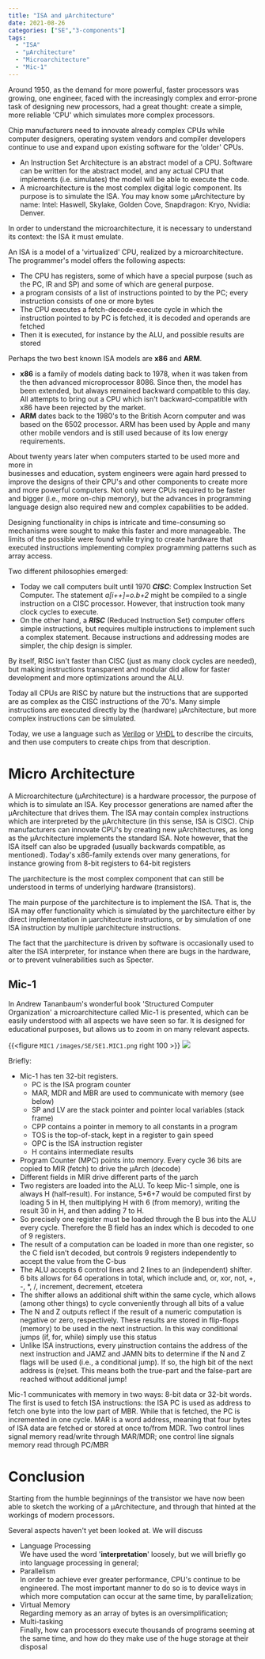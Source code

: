 ```yaml
---
title: "ISA and µArchitecture"
date: 2021-08-26
categories: ["SE","3-components"]
tags:
  - "ISA"
  - "µArchitecture"
  - "Microarchitecture"
  - "Mic-1"
---
```

Around 1950, as the demand for more powerful, faster processors was growing, one engineer, faced with the increasingly complex and error-prone task of designing new processors, had a great thought: create a simple, more reliable 'CPU' which simulates more complex processors.

Chip manufacturers need to innovate already complex CPUs while computer designers, operating system vendors and compiler developers continue to use and expand upon existing software for the 'older' CPUs.

* An Instruction Set Architecture is an abstract model of a CPU. Software can be written for the abstract model, and any actual CPU that implements (i.e. simulates) the model will be able to execute the code.
* A microarchitecture is the most complex digital logic component. Its purpose is to simulate the ISA. You may know some µArchitecture by name: Intel: Haswell, Skylake, Golden Cove, Snapdragon: Kryo, Nvidia: Denver.

In order to understand the microarchitecture, it is necessary to understand its context: the ISA it must emulate.

An ISA is a model of a 'virtualized' CPU, realized by a microarchitecture. The programmer's model offers the following aspects:

* The CPU has registers, some of which have a special purpose (such as the PC, IR and SP) and some of which are general purpose.
* a program consists of a list of instructions pointed to by the PC; every instruction consists of one or more bytes
* The CPU executes a fetch-decode-execute cycle in which the instruction pointed to by PC is fetched, it is decoded and operands are fetched
* Then it is executed, for instance by the ALU, and possible results are stored

Perhaps the two best known ISA models are **x86** and **ARM**. 

* **x86** is a family of models dating back to 1978, when it was taken from the then advanced microprocessor 8086. Since then, the model has been extended, but always remained backward compatible to this day. All attempts to bring out a CPU which isn't backward-compatible with x86 have been rejected by the market.
* **ARM** dates back to the 1980's to the British Acorn computer and was based on the 6502 processor. ARM has been used by Apple and many other mobile vendors and is still used because of its low energy requirements.

About twenty years later when computers started to be used more and more in  
businesses and education, system engineers were again hard pressed to improve the designs of their CPU's and other components to create more and more powerful computers. Not only were CPUs required to be faster and bigger (i.e., more on-chip memory), but the advances in programming language design also required new and complex capabilities to be added.

Designing functionality in chips is intricate and time-consuming so mechanisms were sought to make this faster and more manageable. The limits of the possible were found while trying to create hardware that executed instructions implementing complex programming patterns such as array access.

Two different philosophies emerged:

* Today we call computers built until 1970 ***CISC***: Complex Instruction Set Computer. The statement *a[i++]=o.b+2* might be compiled to a single instruction on a CISC processor. However, that instruction took many clock cycles to execute.
* On the other hand, a ***RISC*** (Reduced Instruction Set) computer offers simple instructions, but requires multiple instructions to implement such a complex statement. Because instructions and addressing modes are simpler, the chip design is simpler.

By itself, RISC isn't faster than CISC (just as many clock cycles are needed), but making instructions transparent and modular did allow for faster development and more optimizations around the ALU.

Today all CPUs are RISC by nature but the instructions that are supported are as complex as the CISC instructions of the 70's. Many simple instructions are executed directly by the (hardware) µArchitecture, but more complex instructions can be simulated. 

Today, we use a language such as [Verilog](http://www.verilog.com/) or [VHDL](https://en.wikipedia.org/wiki/VHDL) to describe the circuits, and then use computers to create chips from that description. 


# Micro Architecture
A Microarchitecture (µArchitecture) is a hardware processor, the purpose of which is to simulate an ISA. Key processor generations are named after the µArchitecture that drives them. The ISA may contain complex instructions which are interpreted by the µArchitecture (in this sense, ISA is CISC). Chip manufacturers can innovate CPU's by creating new µArchitectures, as long as the µArchitecture implements the standard ISA. Note however, that the ISA itself can also be upgraded (usually backwards compatible, as mentioned). Today's x86-family extends over many generations, for instance growing from 8-bit registers to 64-bit registers

The µarchitecture is the most complex component that can still be understood in terms of underlying hardware (transistors). 

The main purpose of the µarchitecture is to implement the ISA. That is, the ISA may offer functionality which is simulated by the μarchitecture either by direct implementation in μarchitecture instructions, or by simulation of one ISA instruction by multiple μarchitecture instructions.

The fact that the µarchitecture is driven by software is occasionally used to alter the ISA interpreter, for instance when there are bugs in the hardware, or to prevent vulnerabilities such as Specter.

## Mic-1

In Andrew Tananbaum's wonderful book 'Structured Computer Organization' a microarchitecture called Mic-1 is presented, which can be easily understood with all aspects we have seen so far. It is designed for educational purposes, but allows us to zoom in on many relevant aspects.

{{<figure `MIC1` `/images/SE/SE1.MIC1.png` right 100 >}}
![](SE1.MIC1.png)

Briefly:

* Mic-1 has ten 32-bit registers.
    * PC is the ISA program counter
    * MAR, MDR and MBR are used to communicate with memory (see below)
    * SP and LV are the stack pointer and pointer local variables (stack frame)
    * CPP contains a pointer in memory to all constants in a program
    * TOS is the top-of-stack, kept in a register to gain speed
    * OPC is the ISA instruction register
    * H contains intermediate results 
* Program Counter (MPC) points into memory. Every cycle 36 bits are copied to MIR (fetch) to drive the µArch (decode)
* Different fields in MIR drive different parts of the µarch
* Two registers are loaded into the ALU. To keep Mic-1 simple, one is always H (half-result). For instance, 5*6+7 would be computed first by loading 5 in H, then multiplying H with 6 (from memory), writing the result 30 in H, and then adding 7 to H.
* So precisely one register must be loaded through the B bus into the ALU every cycle. Therefore the B field has an index which is decoded to one of 9 registers.
* The result of a computation can be loaded in more than one register, so the C field isn’t decoded, but controls 9 registers independently to accept the value from the C-bus
* The ALU accepts 6 control lines and 2 lines to an (independent) shifter. 6 bits allows for 64 operations in total, which include and, or, xor, not, +, -, *, /, increment, decrement, etcetera
* The shifter allows an additional shift within the same cycle, which allows (among other things) to cycle conveniently through all bits of a value
* The N and Z outputs reflect if the result of a numeric computation is negative or zero, respectively. These results are stored in flip-flops (memory) to be used in the next instruction. In this way conditional jumps (if, for, while) simply use this status
* Unlike ISA instructions, every µinstruction contains the address of the next instruction and JAMZ and JAMN bits to determine if the N and Z flags will be used (i.e., a conditional jump). If so, the high bit of the next address is (re)set. This means both the true-part and the false-part are reached without additional jump!

Mic-1 communicates with memory in two ways: 8-bit data or 32-bit words. The first is used to fetch ISA instructions: the ISA PC is used as address to fetch one byte into the low part of MBR. While that is fetched, the PC is incremented in one cycle. MAR is a word address, meaning that four bytes of ISA data are fetched or stored at once to/from MDR. Two control lines signal memory read/write through MAR/MDR; one control line signals memory read through PC/MBR

# Conclusion
Starting from the humble beginnings of the transistor we have now been able to sketch the working of a µArchitecture, and through that hinted at the workings of modern processors.

Several aspects haven't yet been looked at. We will discuss

* Language Processing  
We have used the word '**interpretation**' loosely, but we will briefly go into language processing in general;
* Parallelism  
In order to achieve ever greater performance, CPU's continue to be engineered. The most important manner to do so is to device ways in which more computation can occur at the same time, by parallelization;
* Virtual Memory  
Regarding memory as an array of bytes is an oversimplification;
* Multi-tasking  
Finally, how can processors execute thousands of programs seeming at the same time, and how do they make use of the huge storage at their disposal



